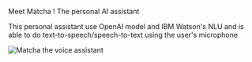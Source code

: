 Meet Matcha ! The personal AI assistant

This personal assistant use OpenAI model and IBM Watson's NLU
and is able to do text-to-speech/speech-to-text using the user's microphone



![Matcha the voice assistant](https://user-images.githubusercontent.com/108659552/234083084-30d2a08c-2e66-4fa8-9cdf-22127422dc93.jpg)
